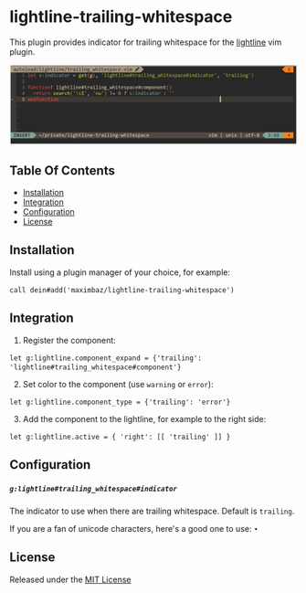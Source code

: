 # lightline-trailing-whitespace

This plugin provides indicator for trailing whitespace for the [lightline](https://github.com/itchyny/lightline.vim) vim plugin.

![screenshot](./screenshot.png)

## Table Of Contents

- [Installation](#installation)
- [Integration](#integration)
- [Configuration](#configuration)
- [License](#license)

## Installation

Install using a plugin manager of your choice, for example:

```viml
call dein#add('maximbaz/lightline-trailing-whitespace')
```

## Integration

1. Register the component:

```viml
let g:lightline.component_expand = {'trailing': 'lightline#trailing_whitespace#component'}
```

2. Set color to the component (use `warning` or `error`):

```viml
let g:lightline.component_type = {'trailing': 'error'}
```

3. Add the component to the lightline, for example to the right side:

```viml
let g:lightline.active = { 'right': [[ 'trailing' ]] }
```

## Configuration

##### `g:lightline#trailing_whitespace#indicator`

The indicator to use when there are trailing whitespace. Default is `trailing`.

If you are a fan of unicode characters, here's a good one to use: `•`

## License

Released under the [MIT License](LICENSE)
